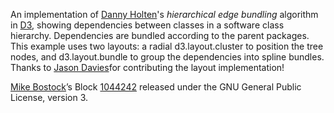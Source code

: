 An implementation of [Danny Holten](http://www.win.tue.nl/~dholten/)'s *hierarchical edge bundling* algorithm in [D3](https://d3js.org/), showing dependencies between classes in a software class hierarchy. Dependencies are bundled according to the parent packages. This example uses two layouts: a radial d3.layout.cluster to position the tree nodes, and d3.layout.bundle to group the dependencies into spline bundles. Thanks to [Jason Davies](http://www.jasondavies.com/)for contributing the layout implementation!

[Mike Bostock](https://bl.ocks.org/mbostock)’s Block [1044242](https://gist.github.com/mbostock/1044242) released under the GNU General Public License, version 3.